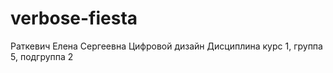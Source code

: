 # verbose-fiesta
Раткевич
Елена
Сергеевна
Цифровой дизайн 
Дисциплина
курс 1, группа 5, подгруппа 2
